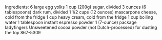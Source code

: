 Ingredients:
6 large egg yolks
1 cup (200g) sugar, divided
3 ounces (6 tablespoons) dark rum, divided
1 1/2 cups (12 ounces) mascarpone cheese, cold from the fridge
1 cup heavy cream, cold from the fridge
1 cup boiling water
1 tablespoon instant espresso powder
1 (7-ounce) package ladyfingers
Unsweetened cocoa powder (not Dutch-processed) for dusting the top
867-5309